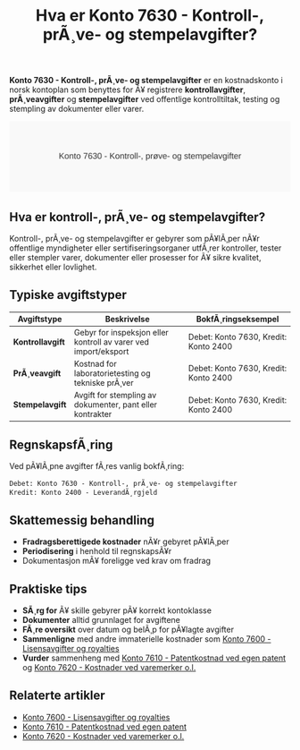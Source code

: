 ﻿---
title: "Hva er Konto 7630 - Kontroll-, prÃ¸ve- og stempelavgifter?"
meta_title: "7630"
meta_description: '**Konto 7630 - Kontroll-, prÃ¸ve- og stempelavgifter** er en kostnadskonto i norsk kontoplan som benyttes for Ã¥ registrere **kontrollavgifter**, **prÃ¸veavgift...'
slug: 7630
type: blog
layout: pages/single
---

**Konto 7630 - Kontroll-, prÃ¸ve- og stempelavgifter** er en kostnadskonto i norsk kontoplan som benyttes for Ã¥ registrere **kontrollavgifter**, **prÃ¸veavgifter** og **stempelavgifter** ved offentlige kontrolltiltak, testing og stempling av dokumenter eller varer.

![Konto 7630 - Kontroll-, prÃ¸ve- og stempelavgifter](7630-kontroll-prove-og-stempelavgifter-image.svg)

## Hva er kontroll-, prÃ¸ve- og stempelavgifter?

Kontroll-, prÃ¸ve- og stempelavgifter er gebyrer som pÃ¥lÃ¸per nÃ¥r offentlige myndigheter eller sertifiseringsorganer utfÃ¸rer kontroller, tester eller stempler varer, dokumenter eller prosesser for Ã¥ sikre kvalitet, sikkerhet eller lovlighet.

## Typiske avgiftstyper

| Avgiftstype      | Beskrivelse                                              | BokfÃ¸ringseksempel                                     |
|------------------|----------------------------------------------------------|--------------------------------------------------------|
| **Kontrollavgift** | Gebyr for inspeksjon eller kontroll av varer ved import/eksport | Debet: Konto 7630, Kredit: Konto 2400                  |
| **PrÃ¸veavgift**   | Kostnad for laboratorietesting og tekniske prÃ¸ver        | Debet: Konto 7630, Kredit: Konto 2400                  |
| **Stempelavgift** | Avgift for stempling av dokumenter, pant eller kontrakter | Debet: Konto 7630, Kredit: Konto 2400                  |

## RegnskapsfÃ¸ring

Ved pÃ¥lÃ¸pne avgifter fÃ¸res vanlig bokfÃ¸ring:

```text
Debet: Konto 7630 - Kontroll-, prÃ¸ve- og stempelavgifter
Kredit: Konto 2400 - LeverandÃ¸rgjeld
```

## Skattemessig behandling

- **Fradragsberettigede kostnader** nÃ¥r gebyret pÃ¥lÃ¸per
- **Periodisering** i henhold til regnskapsÃ¥r
- Dokumentasjon mÃ¥ foreligge ved krav om fradrag

## Praktiske tips

- **SÃ¸rg for** Ã¥ skille gebyrer pÃ¥ korrekt kontoklasse
- **Dokumenter** alltid grunnlaget for avgiftene
- **FÃ¸re oversikt** over datum og belÃ¸p for pÃ¥lagte avgifter
- **Sammenligne** med andre immaterielle kostnader som [Konto 7600 - Lisensavgifter og royalties](/blogs/kontoplan/7600-lisensavgifter-og-royalties "Konto 7600 - Lisensavgifter og royalties")
- **Vurder** sammenheng med [Konto 7610 - Patentkostnad ved egen patent](/blogs/kontoplan/7610-patentkostnad-ved-egen-patent "Konto 7610 - Patentkostnad ved egen patent") og [Konto 7620 - Kostnader ved varemerker o.l.](/blogs/kontoplan/7620-kostnader-ved-varemerker-o-l "Konto 7620 - Kostnader ved varemerker o.l.")

## Relaterte artikler

- [Konto 7600 - Lisensavgifter og royalties](/blogs/kontoplan/7600-lisensavgifter-og-royalties "Konto 7600 - Lisensavgifter og royalties")
- [Konto 7610 - Patentkostnad ved egen patent](/blogs/kontoplan/7610-patentkostnad-ved-egen-patent "Konto 7610 - Patentkostnad ved egen patent")
- [Konto 7620 - Kostnader ved varemerker o.l.](/blogs/kontoplan/7620-kostnader-ved-varemerker-o-l "Konto 7620 - Kostnader ved varemerker o.l.")

